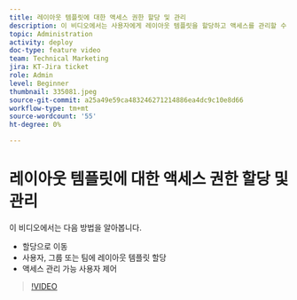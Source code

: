 ```yaml
---
title: 레이아웃 템플릿에 대한 액세스 권한 할당 및 관리
description: 이 비디오에서는 사용자에게 레이아웃 템플릿을 할당하고 액세스를 관리할 수 있는 사용자를 제어하는 방법에 대해 알아봅니다.
topic: Administration
activity: deploy
doc-type: feature video
team: Technical Marketing
jira: KT-Jira ticket
role: Admin
level: Beginner
thumbnail: 335081.jpeg
source-git-commit: a25a49e59ca483246271214886ea4dc9c10e8d66
workflow-type: tm+mt
source-wordcount: '55'
ht-degree: 0%

---
```


# 레이아웃 템플릿에 대한 액세스 권한 할당 및 관리

이 비디오에서는 다음 방법을 알아봅니다.

* 할당으로 이동
* 사용자, 그룹 또는 팀에 레이아웃 템플릿 할당
* 액세스 관리 가능 사용자 제어

>[!VIDEO](https://video.tv.adobe.com/v/MPC#/?quality=12&learn=on)
